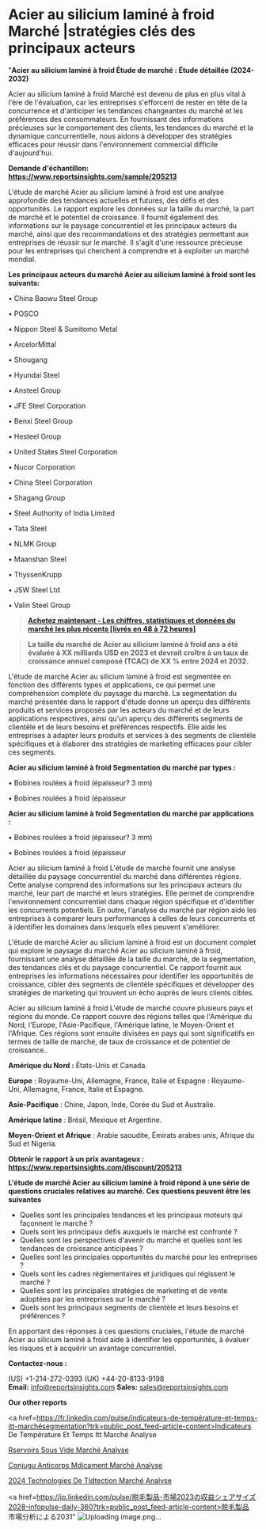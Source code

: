 # Acier au silicium laminé à froid Marché |stratégies clés des principaux acteurs

"<strong>Acier au silicium laminé à froid Étude de marché : Étude détaillée (2024-2032)</strong>

Acier au silicium laminé à froid Marché est devenu de plus en plus vital à l'ère de l'évaluation, car les entreprises s'efforcent de rester en tête de la concurrence et d'anticiper les tendances changeantes du marché et les préférences des consommateurs. En fournissant des informations précieuses sur le comportement des clients, les tendances du marché et la dynamique concurrentielle, nous aidons à développer des stratégies efficaces pour réussir dans l'environnement commercial difficile d'aujourd'hui.

<strong>Demande d'échantillon: <a href=https://www.reportsinsights.com/sample/205213>https://www.reportsinsights.com/sample/205213</a></strong>

L'étude de marché Acier au silicium laminé à froid est une analyse approfondie des tendances actuelles et futures, des défis et des opportunités. Le rapport explore les données sur la taille du marché, la part de marché et le potentiel de croissance. Il fournit également des informations sur le paysage concurrentiel et les principaux acteurs du marché, ainsi que des recommandations et des stratégies permettant aux entreprises de réussir sur le marché. Il s'agit d'une ressource précieuse pour les entreprises qui cherchent à comprendre et à exploiter un marché mondial.

<strong>Les principaux acteurs du marché Acier au silicium laminé à froid sont les suivants:</strong>

• China Baowu Steel Group

• POSCO

• Nippon Steel & Sumitomo Metal

• ArcelorMittal

• Shougang

• Hyundai Steel

• Ansteel Group

• JFE Steel Corporation

• Benxi Steel Group

• Hesteel Group

• United States Steel Corporation

• Nucor Corporation

• China Steel Corporation

• Shagang Group

• Steel Authority of India Limited

• Tata Steel

• NLMK Group

• Maanshan Steel

• ThyssenKrupp

• JSW Steel Ltd

• Valin Steel Group
<blockquote><a href=https://www.reportsinsights.com/buynow/205213><span style=text-decoration: underline;><strong>Achetez maintenant - Les chiffres, statistiques et données du marché les plus récents [livrés en 48 à 72 heures]</strong></span></a></blockquote>
<blockquote><span style=text-decoration: underline;><strong>La taille du marché de Acier au silicium laminé à froid ans a été évaluée à XX milliards USD en 2023 et devrait croître à un taux de croissance annuel composé (TCAC) de XX % entre 2024 et 2032.</strong></span></blockquote>
L'étude de marché Acier au silicium laminé à froid est segmentée en fonction des différents types et applications, ce qui permet une compréhension complète du paysage du marché. La segmentation du marché présentée dans le rapport d'étude donne un aperçu des différents produits et services proposés par les acteurs du marché et de leurs applications respectives, ainsi qu'un aperçu des différents segments de clientèle et de leurs besoins et préférences respectifs. Elle aide les entreprises à adapter leurs produits et services à des segments de clientèle spécifiques et à élaborer des stratégies de marketing efficaces pour cibler ces segments.

<strong>Acier au silicium laminé à froid Segmentation du marché par types :</strong>

• Bobines roulées à froid (épaisseur? 3 mm)

• Bobines roulées à froid (épaisseur

<strong>Acier au silicium laminé à froid Segmentation du marché par applications :</strong>

• Bobines roulées à froid (épaisseur? 3 mm)

• Bobines roulées à froid (épaisseur

Acier au silicium laminé à froid L'étude de marché fournit une analyse détaillée du paysage concurrentiel du marché dans différentes régions. Cette analyse comprend des informations sur les principaux acteurs du marché, leur part de marché et leurs stratégies. Elle permet de comprendre l'environnement concurrentiel dans chaque région spécifique et d'identifier les concurrents potentiels. En outre, l'analyse du marché par région aide les entreprises à comparer leurs performances à celles de leurs concurrents et à identifier les domaines dans lesquels elles peuvent s'améliorer.

L'étude de marché Acier au silicium laminé à froid est un document complet qui explore le paysage du marché Acier au silicium laminé à froid, fournissant une analyse détaillée de la taille du marché, de la segmentation, des tendances clés et du paysage concurrentiel. Ce rapport fournit aux entreprises les informations nécessaires pour identifier les opportunités de croissance, cibler des segments de clientèle spécifiques et développer des stratégies de marketing qui trouvent un écho auprès de leurs clients cibles.

Acier au silicium laminé à froid L'étude de marché couvre plusieurs pays et régions du monde. Ce rapport couvre des régions telles que l'Amérique du Nord, l'Europe, l'Asie-Pacifique, l'Amérique latine, le Moyen-Orient et l'Afrique. Ces régions sont ensuite divisées en pays qui sont significatifs en termes de taille de marché, de taux de croissance et de potentiel de croissance..

<strong>Amérique du Nord :</strong> États-Unis et Canada.

<strong>Europe</strong> : Royaume-Uni, Allemagne, France, Italie et Espagne : Royaume-Uni, Allemagne, France, Italie et Espagne.

<strong>Asie-Pacifique</strong> : Chine, Japon, Inde, Corée du Sud et Australie.

<strong>Amérique latine</strong> : Brésil, Mexique et Argentine.

<strong>Moyen-Orient et Afrique</strong> : Arabie saoudite, Émirats arabes unis, Afrique du Sud et Nigeria.

<strong>Obtenir le rapport à un prix avantageux : <a href=https://www.reportsinsights.com/discount/205213>https://www.reportsinsights.com/discount/205213</a></strong>

<strong>L'étude de marché Acier au silicium laminé à froid répond à une série de questions cruciales relatives au marché. Ces questions peuvent être les suivantes</strong>
<ul>
  <li>Quelles sont les principales tendances et les principaux moteurs qui façonnent le marché ?</li>
  <li>Quels sont les principaux défis auxquels le marché est confronté ?</li>
  <li>Quelles sont les perspectives d'avenir du marché et quelles sont les tendances de croissance anticipées ?</li>
  <li>Quelles sont les principales opportunités du marché pour les entreprises ?</li>
  <li>Quels sont les cadres réglementaires et juridiques qui régissent le marché ?</li>
  <li>Quelles sont les principales stratégies de marketing et de vente adoptées par les entreprises sur le marché ?</li>
  <li>Quels sont les principaux segments de clientèle et leurs besoins et préférences ?</li>
</ul>
En apportant des réponses à ces questions cruciales, l'étude de marché Acier au silicium laminé à froid aide à identifier les opportunités, à évaluer les risques et à acquérir un avantage concurrentiel.

<strong>Contactez-nous :</strong>

(US) +1-214-272-0393
(UK) +44-20-8133-9198
<strong>Email:</strong> <a>info@reportsinsights.com</a>
<strong>Sales:</strong> <a>sales@reportsinsights.com</a>

<strong>Our other reports</strong>

<a href=https://fr.linkedin.com/pulse/indicateurs-de-température-et-temps-itt-marchésegmentation?trk=public_post_feed-article-content>Indicateurs De Température Et Temps Itt Marché Analyse</a>

<a href=https://www.linkedin.com/pulse/r%C3%A9servoirs-sous-vide-march%C3%A9domaines-de-croissance-sbw4f/>Rservoirs Sous Vide Marché Analyse</a>

<a href=https://www.linkedin.com/pulse/conjugu%C3%A9-anticorps-m%C3%A9dicament-march%C3%A9-secteurs-609vf/>Conjugu Anticorps Mdicament Marché Analyse</a>

<a href=https://www.linkedin.com/pulse/2024-technologies-de-t%C3%A9l%C3%A9d%C3%A9tection-march%C3%A9-informations-isexc/>2024 Technologies De Tldtection Marché Analyse</a>

<a href=https://jp.linkedin.com/pulse/脱毛製品-市場2023の収益シェアサイズ2028-infopulse-daily-360?trk=public_post_feed-article-content>脱毛製品 市場分析による2031</a>"
![Uploading image.png…]()
